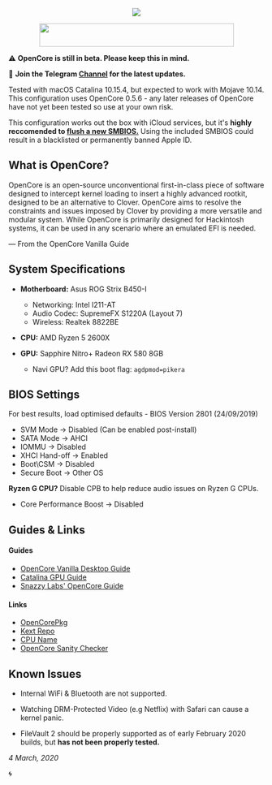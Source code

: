 <p align="center">
	<img src="https://ibin.co/52IbeCHLerMK.png"/>
</p>

<p align="center">
	<img src="https://ibin.co/4wROyHBs3PAE.png" width="383" height="46"/>
</p>

⚠️ **OpenCore is still in beta. Please keep this in mind.**

🔔 **Join the Telegram [Channel](https://t.me/macOSstrixB450i) for the latest updates.**      

Tested with macOS Catalina 10.15.4, but expected to work with Mojave 10.14. This configuration uses OpenCore 0.5.6 - any later releases of OpenCore have not yet been tested so use at your own risk.

This configuration works out the box with iCloud services, but it's **highly reccomended to [flush a new SMBIOS.](https://khronokernel-2.gitbook.io/opencore-vanilla-desktop-guide/amd-config.plist/amd-config#platforminfo)** Using the included SMBIOS could result in a blacklisted or permanently banned Apple ID.

## What is OpenCore?
OpenCore is an open-source unconventional first-in-class piece of software designed to intercept kernel loading to insert a highly advanced rootkit, designed to be an alternative to Clover. OpenCore aims to resolve the constraints and issues imposed by Clover by providing a more versatile and modular system. While OpenCore is primarily designed for Hackintosh systems, it can be used in any scenario where an emulated EFI is needed.

— From the OpenCore Vanilla Guide

## System Specifications

- **Motherboard:** Asus ROG Strix B450-I
  * Networking: Intel I211-AT
  * Audio Codec: SupremeFX S1220A (Layout 7)
  * Wireless: Realtek 8822BE
  
- **CPU:** AMD Ryzen 5 2600X
- **GPU:** Sapphire Nitro+ Radeon RX 580 8GB
    * Navi GPU? Add this boot flag: ```agdpmod=pikera```

## BIOS Settings

For best results, load optimised defaults - BIOS Version 2801 (24/09/2019)

- SVM Mode -> Disabled (Can be enabled post-install)
- SATA Mode -> AHCI
- IOMMU -> Disabled
- XHCI Hand-off -> Enabled
- Boot\CSM -> Disabled
- Secure Boot -> Other OS

**Ryzen G CPU?** Disable CPB to help reduce audio issues on Ryzen G CPUs.

- Core Performance Boost -> Disabled

## Guides & Links

#### Guides
- [OpenCore Vanilla Desktop Guide](https://khronokernel-2.gitbook.io/opencore-vanilla-desktop-guide/)
- [Catalina GPU Guide](https://khronokernel-3.gitbook.io/catalina-gpu-buyers-guide/)
- [Snazzy Labs' OpenCore Guide](https://youtu.be/l_QPLl81GrY)

#### Links

- [OpenCorePkg](https://github.com/acidanthera/OpenCorePkg)
- [Kext Repo](https://1drv.ms/f/s!AiP7m5LaOED-m-J8-MLJGnOgAqnjGw)
- [CPU Name](https://github.com/corpnewt/CPU-Name)
- [OpenCore Sanity Checker](https://opencore.slowgeek.com)


## Known Issues

- Internal WiFi & Bluetooth are not supported.

- Watching DRM-Protected Video (e.g Netflix) with Safari can cause a kernel panic.

- FileVault 2 should be properly supported as of early February 2020 builds, but **has not been properly tested.**

*4 March, 2020*

🌀
	
